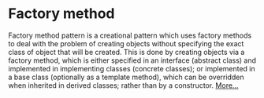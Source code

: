 Factory method
==============

Factory method pattern is a creational pattern which uses factory methods to deal with the problem of creating objects
without specifying the exact class of object that will be created. This is done by creating objects via a factory method,
which is either specified in an interface (abstract class) and implemented in implementing classes (concrete classes);
or implemented in a base class (optionally as a template method), which can be overridden when inherited in derived classes;
rather than by a constructor. [More…](http://en.wikipedia.org/wiki/Abstract_factory_pattern)